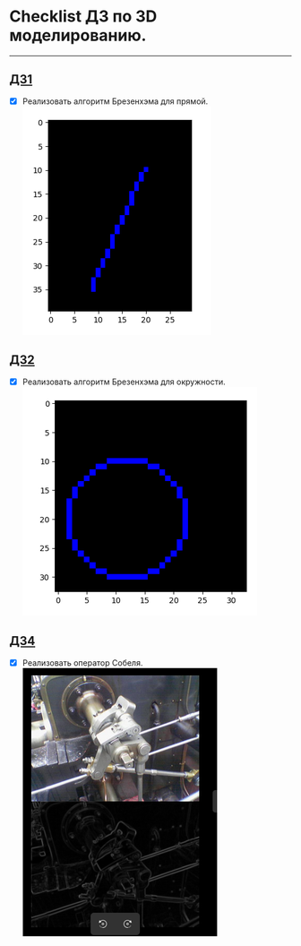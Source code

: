 # Checklist ДЗ по 3D моделированию.  
----
## [ДЗ1](https://github.com/eqweqr/3D_modeling/tree/master/%D0%94%D0%971)
- [X] Реализовать алгоритм Брезенхэма для прямой.  
![Результат выполнения программы для testcase(9, 20, 4, 30)](https://github.com/eqweqr/3D_modeling/blob/master/%D0%94%D0%971/%D0%A1%D0%BD%D0%B8%D0%BC%D0%BE%D0%BA%20%D1%8D%D0%BA%D1%80%D0%B0%D0%BD%D0%B0%20%D0%BE%D1%82%202023-10-04%2000-57-46.png)
## [ДЗ2](https://github.com/eqweqr/3D_modeling/tree/master/%D0%94%D0%972)
- [X] Реализовать алгоритм Брезенхэма для окружности.
![Результат выоплнения программы для testcase(12, 12, 10)](https://github.com/eqweqr/3D_modeling/blob/master/%D0%94%D0%972/%D0%A1%D0%BD%D0%B8%D0%BC%D0%BE%D0%BA%20%D1%8D%D0%BA%D1%80%D0%B0%D0%BD%D0%B0%20%D0%BE%D1%82%202023-10-04%2001-40-17.png)

## [ДЗ4](https://github.com/eqweqr/3D_modeling/tree/master/%D0%94%D0%974)
- [X] Реализовать оператор Собеля.
![Результат выполнения программы](https://github.com/eqweqr/3D_modeling/blob/master/%D0%94%D0%974/%D0%A1%D0%BD%D0%B8%D0%BC%D0%BE%D0%BA%20%D1%8D%D0%BA%D1%80%D0%B0%D0%BD%D0%B0%20%D0%BE%D1%82%202023-10-04%2010-27-21.png)
